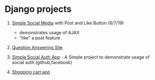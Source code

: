 # Django projects

1. [Simple Social Media](simple_social_media) with Post and Like Button (6/7/19)
	- demonstrates usage of AJAX 
	- "like" a post feature


2. [Question Answering Site](quora)

3. [Simple Social Auth App](social-auth-project) - A Simple project to demonstrate usage of social auth (github,facebook)

4. [Shopping cart app](Shopping_cart)
